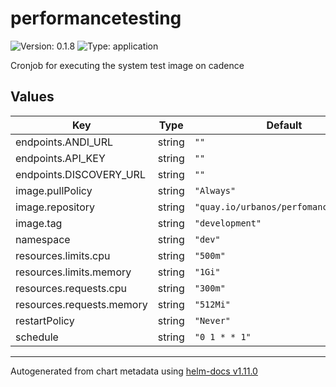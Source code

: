 # performancetesting

![Version: 0.1.8](https://img.shields.io/badge/Version-0.1.8-informational?style=flat-square) ![Type: application](https://img.shields.io/badge/Type-application-informational?style=flat-square)

Cronjob for executing the system test image on cadence

## Values

| Key | Type | Default | Description |
|-----|------|---------|-------------|
| endpoints.ANDI_URL | string | `""` |  |
| endpoints.API_KEY | string | `""` |  |
| endpoints.DISCOVERY_URL | string | `""` |  |
| image.pullPolicy | string | `"Always"` |  |
| image.repository | string | `"quay.io/urbanos/perfomancetesting"` |  |
| image.tag | string | `"development"` |  |
| namespace | string | `"dev"` |  |
| resources.limits.cpu | string | `"500m"` |  |
| resources.limits.memory | string | `"1Gi"` |  |
| resources.requests.cpu | string | `"300m"` |  |
| resources.requests.memory | string | `"512Mi"` |  |
| restartPolicy | string | `"Never"` |  |
| schedule | string | `"0 1 * * 1"` |  |

----------------------------------------------
Autogenerated from chart metadata using [helm-docs v1.11.0](https://github.com/norwoodj/helm-docs/releases/v1.11.0)
